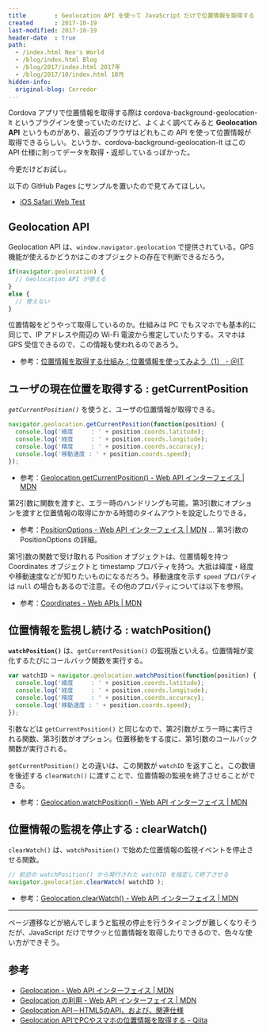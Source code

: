 ```yaml
---
title        : Geolocation API を使って JavaScript だけで位置情報を取得する
created      : 2017-10-19
last-modified: 2017-10-19
header-date  : true
path:
  - /index.html Neo's World
  - /blog/index.html Blog
  - /blog/2017/index.html 2017年
  - /blog/2017/10/index.html 10月
hidden-info:
  original-blog: Corredor
---
```


Cordova アプリで位置情報を取得する際は cordova-background-geolocation-lt というプラグインを使っていたのだけど、よくよく調べてみると __Geolocation API__ というものがあり、最近のブラウザはどれもこの API を使って位置情報が取得できるらしい。というか、cordova-background-geolocation-lt はこの API 仕様に則ってデータを取得・返却しているっぽかった。

今更だけどお試し。

以下の GitHub Pages にサンプルを置いたので見てみてほしい。

- [iOS Safari Web Test](https://neos21.github.io/poc-ios-safari-web/js-api-access-1.html)

## Geolocation API

Geolocation API は、`window.navigator.geolocation` で提供されている。GPS 機能が使えるかどうかはこのオブジェクトの存在で判断できるだろう。

```javascript
if(navigator.geolocation) {
  // Geolocation API が使える
}
else {
  // 使えない
}
```

位置情報をどうやって取得しているのか。仕組みは PC でもスマホでも基本的に同じで、IP アドレスや周辺の Wi-Fi 電波から推定していたりする。スマホは GPS 受信できるので、この情報も使われるのであろう。

- 参考：[位置情報を取得する仕組み：位置情報を使ってみよう（1） - ＠IT](http://www.atmarkit.co.jp/ait/articles/0902/12/news135.html)

## ユーザの現在位置を取得する : getCurrentPosition

_`getCurrentPosition()`_ を使うと、ユーザの位置情報が取得できる。

```javascript
navigator.geolocation.getCurrentPosition(function(position) {
  console.log('緯度     : ' + position.coords.latitude);
  console.log('経度     : ' + position.coords.longitude);
  console.log('精度     : ' + position.coords.accuracy);
  console.log('移動速度 : ' + position.coords.speed);
});
```

- 参考：[Geolocation.getCurrentPosition() - Web API インターフェイス | MDN](https://developer.mozilla.org/ja/docs/Web/API/Geolocation/getCurrentPosition)

第2引数に関数を渡すと、エラー時のハンドリングも可能。第3引数にオプションを渡すと位置情報の取得にかかる時間のタイムアウトを設定したりできる。

- 参考：[PositionOptions - Web API インターフェイス | MDN](https://developer.mozilla.org/ja/docs/Web/API/PositionOptions) … 第3引数の PositionOptions の詳細。

第1引数の関数で受け取れる Position オブジェクトは、位置情報を持つ Coordinates オブジェクトと timestamp プロパティを持つ。大抵は緯度・経度や移動速度などが知りたいものになるだろう。移動速度を示す `speed` プロパティは `null` の場合もあるので注意。その他のプロパティについては以下を参照。

- 参考：[Coordinates - Web APIs | MDN](https://developer.mozilla.org/en-US/docs/Web/API/Coordinates)

## 位置情報を監視し続ける : watchPosition()

__`watchPosition()`__ は、`getCurrentPosition()` の監視版といえる。位置情報が変化するたびにコールバック関数を実行する。

```javascript
var watchID = navigator.geolocation.watchPosition(function(position) {
  console.log('緯度     : ' + position.coords.latitude);
  console.log('経度     : ' + position.coords.longitude);
  console.log('精度     : ' + position.coords.accuracy);
  console.log('移動速度 : ' + position.coords.speed);
});
```

引数などは `getCurrentPosition()` と同じなので、第2引数がエラー時に実行される関数、第3引数がオプション。位置移動をする度に、第1引数のコールバック関数が実行される。

`getCurrentPosition()` との違いは、この関数が `watchID` を返すこと。この数値を後述する `clearWatch()` に渡すことで、位置情報の監視を終了させることができる。

- 参考：[Geolocation.watchPosition() - Web API インターフェイス | MDN](https://developer.mozilla.org/ja/docs/Web/API/Geolocation/watchPosition)

## 位置情報の監視を停止する : clearWatch()

`clearWatch()` は、`watchPosition()` で始めた位置情報の監視イベントを停止させる関数。

```javascript
// 前述の watchPosition() から発行された watchID を指定して終了させる
navigator.geolocation.clearWatch( watchID );
```

- 参考：[Geolocation.clearWatch() - Web API インターフェイス | MDN](https://developer.mozilla.org/ja/docs/Web/API/Geolocation/clearWatch)

---

ページ遷移などが絡んでしまうと監視の停止を行うタイミングが難しくなりそうだが、JavaScript だけでサクッと位置情報を取得したりできるので、色々な使い方ができそう。

## 参考

- [Geolocation - Web API インターフェイス | MDN](https://developer.mozilla.org/ja/docs/Web/API/Geolocation)
- [Geolocation の利用 - Web API インターフェイス | MDN](https://developer.mozilla.org/ja/docs/Web/API/Geolocation/Using_geolocation)
- [Geolocation API－HTML5のAPI、および、関連仕様](http://www.htmq.com/geolocation/)
- [Geolocation APIでPCやスマホの位置情報を取得する - Qiita](http://qiita.com/akkey2475/items/81f4f94f17bfe5c7ce42)
